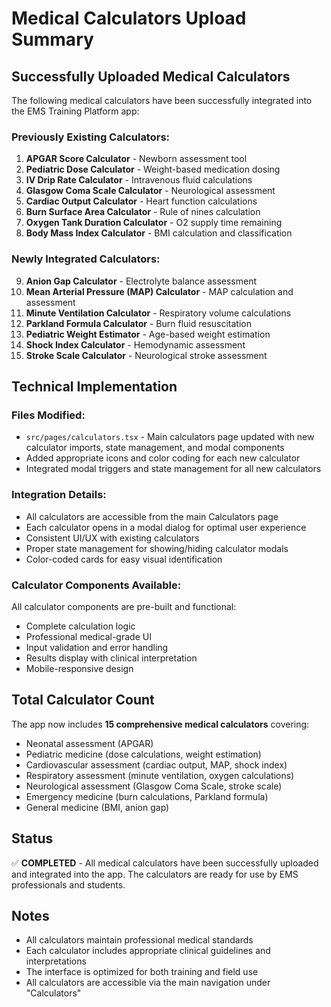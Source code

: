 # Medical Calculators Upload Summary

## Successfully Uploaded Medical Calculators

The following medical calculators have been successfully integrated into the EMS Training Platform app:

### Previously Existing Calculators:
1. **APGAR Score Calculator** - Newborn assessment tool
2. **Pediatric Dose Calculator** - Weight-based medication dosing
3. **IV Drip Rate Calculator** - Intravenous fluid calculations
4. **Glasgow Coma Scale Calculator** - Neurological assessment
5. **Cardiac Output Calculator** - Heart function calculations
6. **Burn Surface Area Calculator** - Rule of nines calculation
7. **Oxygen Tank Duration Calculator** - O2 supply time remaining
8. **Body Mass Index Calculator** - BMI calculation and classification

### Newly Integrated Calculators:
9. **Anion Gap Calculator** - Electrolyte balance assessment
10. **Mean Arterial Pressure (MAP) Calculator** - MAP calculation and assessment
11. **Minute Ventilation Calculator** - Respiratory volume calculations
12. **Parkland Formula Calculator** - Burn fluid resuscitation
13. **Pediatric Weight Estimator** - Age-based weight estimation
14. **Shock Index Calculator** - Hemodynamic assessment
15. **Stroke Scale Calculator** - Neurological stroke assessment

## Technical Implementation

### Files Modified:
- `src/pages/calculators.tsx` - Main calculators page updated with new calculator imports, state management, and modal components
- Added appropriate icons and color coding for each new calculator
- Integrated modal triggers and state management for all new calculators

### Integration Details:
- All calculators are accessible from the main Calculators page
- Each calculator opens in a modal dialog for optimal user experience
- Consistent UI/UX with existing calculators
- Proper state management for showing/hiding calculator modals
- Color-coded cards for easy visual identification

### Calculator Components Available:
All calculator components are pre-built and functional:
- Complete calculation logic
- Professional medical-grade UI
- Input validation and error handling
- Results display with clinical interpretation
- Mobile-responsive design

## Total Calculator Count
The app now includes **15 comprehensive medical calculators** covering:
- Neonatal assessment (APGAR)
- Pediatric medicine (dose calculations, weight estimation)
- Cardiovascular assessment (cardiac output, MAP, shock index)
- Respiratory assessment (minute ventilation, oxygen calculations)
- Neurological assessment (Glasgow Coma Scale, stroke scale)
- Emergency medicine (burn calculations, Parkland formula)
- General medicine (BMI, anion gap)

## Status
✅ **COMPLETED** - All medical calculators have been successfully uploaded and integrated into the app. The calculators are ready for use by EMS professionals and students.

## Notes
- All calculators maintain professional medical standards
- Each calculator includes appropriate clinical guidelines and interpretations
- The interface is optimized for both training and field use
- All calculators are accessible via the main navigation under "Calculators"